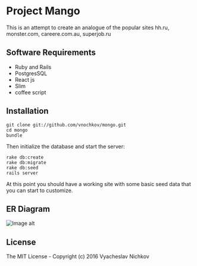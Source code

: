 # Project Mango

This is an attempt to create an analogue of the popular sites hh.ru, monster.com, careere.com.au, superjob.ru

## Software Requirements

* Ruby and Rails
* PostgresSQL
* React js
* Slim
* coffee script

## Installation

    git clone git://github.com/vnochkov/mongo.git
    cd mongo
    bundle
    
Then initialize the database and start the server:

    rake db:create
    rake db:migrate
    rake db:seed
    rails server

At this point you should have a working site with some basic seed data that you can start to customize.

## ER Diagram
 ![Image alt](https://github.com/vnichkov/mongo/raw/master/diagram.png)

## License

The MIT License - Copyright (c) 2016 Vyacheslav Nichkov